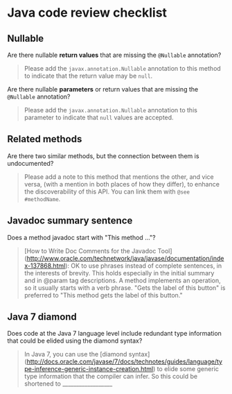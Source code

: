 # Java code review checklist

## Nullable

Are there nullable **return values** that are missing the `@Nullable` annotation?

> Please add the `javax.annotation.Nullable` annotation to this method to indicate that
  the return value may be `null`.

Are there nullable **parameters** or return values that are missing the `@Nullable` annotation?

> Please add the `javax.annotation.Nullable` annotation to this parameter to indicate
  that `null` values are accepted.

## Related methods

Are there two similar methods, but the connection between them is undocumented?

> Please add a note to this method that mentions the other, and vice versa,
  (with a mention in both places of how they differ), to enhance the
  discoverability of this API. You can link them with `@see #methodName`.

## Javadoc summary sentence

Does a method javadoc start with "This method ..."?

> [How to Write Doc Comments for the Javadoc Tool]
  (http://www.oracle.com/technetwork/java/javase/documentation/index-137868.html):
  OK to use phrases instead of complete sentences, in the interests of brevity.
  This holds especially in the initial summary and in @param tag descriptions.
  A method implements an operation, so it usually starts with a verb phrase.
  "Gets the label of this button" is preferred to
  "This method gets the label of this button."

## Java 7 diamond

Does code at the Java 7 language level include redundant type information that could be
elided using the diamond syntax?

> In Java 7, you can use the [diamond syntax]
  (http://docs.oracle.com/javase/7/docs/technotes/guides/language/type-inference-generic-instance-creation.html)
  to elide some generic type information that the compiler can infer.
  So this could be shortened to __________________

